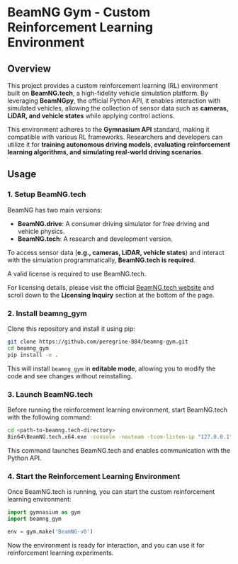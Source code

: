 # BeamNG Gym - Custom Reinforcement Learning Environment

## Overview  

This project provides a custom reinforcement learning (RL) environment built on **BeamNG.tech**, a high-fidelity vehicle simulation platform. By leveraging **BeamNGpy**, the official Python API, it enables interaction with simulated vehicles, allowing the collection of sensor data such as **cameras, LiDAR, and vehicle states** while applying control actions.  

This environment adheres to the **Gymnasium API** standard, making it compatible with various RL frameworks. Researchers and developers can utilize it for **training autonomous driving models, evaluating reinforcement learning algorithms, and simulating real-world driving scenarios**.

## Usage
### 1. Setup BeamNG.tech  
BeamNG has two main versions:  

- **BeamNG.drive**: A consumer driving simulator for free driving and vehicle physics.  
- **BeamNG.tech**: A research and development version.  

To access sensor data (**e.g., cameras, LiDAR, vehicle states**) and interact with the simulation programmatically, **BeamNG.tech is required**.  

A valid license is required to use BeamNG.tech.  

For licensing details, please visit the official [BeamNG.tech website](https://www.beamng.tech) and scroll down to the **Licensing Inquiry** section at the bottom of the page.

### 2. Install beamng_gym  

Clone this repository and install it using pip:  

```sh
git clone https://github.com/peregrine-884/beamng-gym.git
cd beamng_gym
pip install -e .
```  

This will install `beamng_gym` in **editable mode**, allowing you to modify the code and see changes without reinstalling.  

### 3. Launch BeamNG.tech  

Before running the reinforcement learning environment, start BeamNG.tech with the following command:  

```sh
cd <path-to-beamng.tech-directory>  
Bin64\BeamNG.tech.x64.exe -console -nosteam -tcom-listen-ip "127.0.0.1" -lua "extensions.load('tech/techCore');tech_techCore.openServer(64256)"  
```  

This command launches BeamNG.tech and enables communication with the Python API.  

### 4. Start the Reinforcement Learning Environment  

Once BeamNG.tech is running, you can start the custom reinforcement learning environment:  

```python
import gymnasium as gym
import beamng_gym

env = gym.make('BeamNG-v0')
```  

Now the environment is ready for interaction, and you can use it for reinforcement learning experiments.
